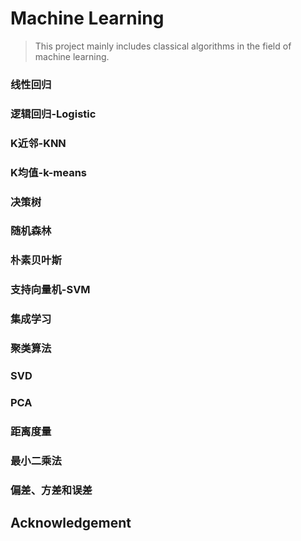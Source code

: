 # Machine Learning

> This project mainly includes classical algorithms in the field of machine learning.

### 线性回归
### 逻辑回归-Logistic
### K近邻-KNN
### K均值-k-means
### 决策树
### 随机森林
### 朴素贝叶斯
### 支持向量机-SVM
### 集成学习
### 聚类算法
### SVD
### PCA
### 距离度量
### 最小二乘法
### 偏差、方差和误差


## Acknowledgement
